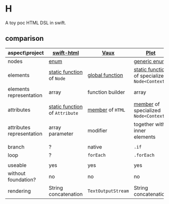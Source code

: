 # H

A toy poc HTML DSL in swift.

## comparison 

| aspect\project            | [swift-html](https://github.com/pointfreeco/swift-html)      | [Vaux](https://github.com/dokun1/Vaux)                       | [Plot](https://github.com/JohnSundell/Plot)                  | [H](https://github.com/touee/H)                              |
| ------------------------- | ------------------------------------------------------------ | ------------------------------------------------------------ | ------------------------------------------------------------ | ------------------------------------------------------------ |
| nodes                     | [enum](https://github.com/pointfreeco/swift-html/blob/master/Sources/Html/Node.swift) |                                                              | [generic enum](https://github.com/JohnSundell/Plot/blob/master/Sources/Plot/API/Node.swift) | [protocol](https://github.com/touee/H/blob/master/Sources/H/nodes.swift) |
| elements                  | [static function](https://github.com/pointfreeco/swift-html/blob/master/Sources/Html/Elements.swift) of `Node` | [global function](https://github.com/dokun1/Vaux/blob/master/Sources/Vaux/Builders.swift) | [static function](https://github.com/JohnSundell/Plot/blob/master/Sources/Plot/API/HTMLElements.swift) of specialized `Node<Context>` | [struct](https://github.com/touee/H/blob/master/Sources/H/elements.swift) conform `H5Element` |
| elements representation   | array                                                        | function builder                                             | array                                                        | function builder                                             |
| attributes                | [static function](https://github.com/pointfreeco/swift-html/blob/master/Sources/Html/Attributes.swift) of `Attribute` | [member](https://github.com/dokun1/Vaux/blob/master/Sources/Vaux/Attributes.swift) of `HTML` | [member](https://github.com/JohnSundell/Plot/blob/master/Sources/Plot/API/HTMLAttributes.swift) of specialized `Node<Context>` | [static function](https://github.com/touee/H/blob/master/Sources/H/elements.swift) of element's associatedtype |
| attributes representation | array parameter                                              | modifier                                                     | together with inner elements                                 | variadic parameters                                          |
|                           |                                                              |                                                              |                                                              |                                                              |
| branch                    | ?                                                            | native                                                       | `.if`                                                        | native                                                       |
| loop                      | ?                                                            | `forEach`                                                    | `.forEach`                                                   | `ForEach`                                                    |
|                           |                                                              |                                                              |                                                              |                                                              |
| useable                   | yes                                                          | yes                                                          | yes                                                          | no                                                           |
| without foundation?       | no                                                           | no                                                           | no                                                           | currently yes                                                |
| rendering                 | String concatenation                                         | `TextOutputStream`                                           | String concatenation                                         | String concatenation                                         |


